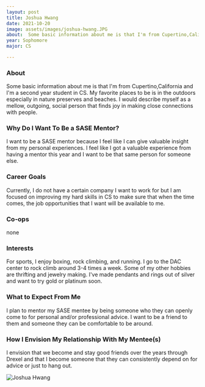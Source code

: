 ```yaml
---
layout: post
title: Joshua Hwang 
date: 2021-10-20
image: assets/images/joshua-hwang.JPG
about:  Some basic information about me is that I'm from Cupertino,California and I'm a second year student in CS. My favorite places to be is in the outdoors especially in nature preserves and beaches. I would describe myself as a mellow, outgoing, social person that finds joy in making close connections with people.
year: Sophomore
major: CS

---
```


### About

 Some basic information about me is that I'm from Cupertino,California and I'm a second year student in CS. My favorite places to be is in the outdoors especially in nature preserves and beaches. I would describe myself as a mellow, outgoing, social person that finds joy in making close connections with people.

### Why Do I Want To Be a SASE Mentor?

I want to be a SASE mentor because I feel like I can give valuable insight from my personal experiences. I feel like I got a valuable experience from having a mentor this year and I want to be that same person for someone else. 

### Career Goals

Currently, I do not have a certain company I want to work for but I am focused on improving my hard skills in CS to make sure that when the time comes, the job opportunities that I want will be available to me.

### Co-ops

none

### Interests

For sports, I enjoy boxing, rock climbing, and running. I go to the DAC center to rock climb around 3-4 times a week. Some of my other hobbies are thrifting and jewelry making. I've made pendants and rings out of silver and want to try gold or platinum soon.

### What to Expect From Me

I plan to mentor my SASE mentee by being someone who they can openly come to for personal and/or professional advice. I want to be a friend to them and someone they can be comfortable to be around. 

### How I Envision My Relationship With My Mentee(s) 

I envision that we become and stay good friends over the years through Drexel and that I become someone that they can consistently depend on for advice or just to hang out.

<div class="text-center my-5">
    <img src="{ "https://sase-drexel.github.io/mentorship-2021/assets/images/joshua-hwang.JPG" | absolute_url }" alt="Joshua Hwang" class="rounded post-img" />
</div>
